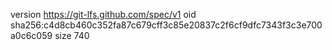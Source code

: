 version https://git-lfs.github.com/spec/v1
oid sha256:c4d8cb460c352fa87c679cff3c85e20837c2f6cf9dfc7343f3c3e700a0c6c059
size 740
